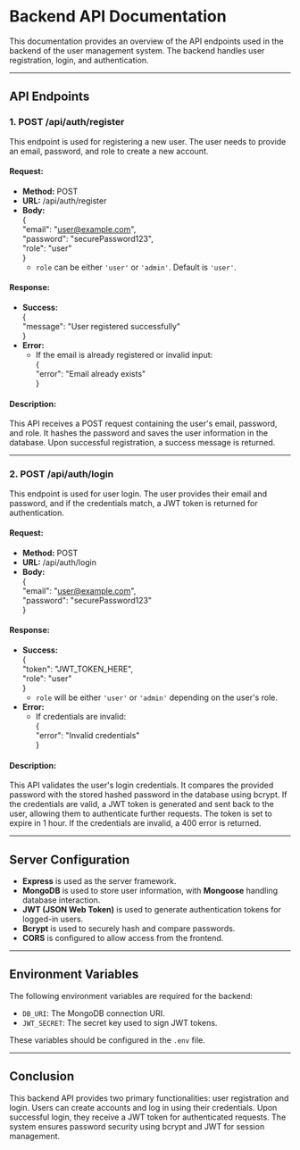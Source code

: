 # Backend API Documentation

This documentation provides an overview of the API endpoints used in the backend of the user management system. The backend handles user registration, login, and authentication.

---

## API Endpoints

### 1. **POST /api/auth/register**

This endpoint is used for registering a new user. The user needs to provide an email, password, and role to create a new account.

#### Request:

- **Method:** POST
- **URL:** /api/auth/register
- **Body:**  
  {  
   "email": "user@example.com",  
   "password": "securePassword123",  
   "role": "user"  
  }
  - `role` can be either `'user'` or `'admin'`. Default is `'user'`.

#### Response:

- **Success:**  
  {  
   "message": "User registered successfully"  
  }
- **Error:**
  - If the email is already registered or invalid input:  
    {  
     "error": "Email already exists"  
    }

#### Description:

This API receives a POST request containing the user's email, password, and role. It hashes the password and saves the user information in the database. Upon successful registration, a success message is returned.

---

### 2. **POST /api/auth/login**

This endpoint is used for user login. The user provides their email and password, and if the credentials match, a JWT token is returned for authentication.

#### Request:

- **Method:** POST
- **URL:** /api/auth/login
- **Body:**  
  {  
   "email": "user@example.com",  
   "password": "securePassword123"  
  }

#### Response:

- **Success:**  
  {  
   "token": "JWT_TOKEN_HERE",  
   "role": "user"  
  }
  - `role` will be either `'user'` or `'admin'` depending on the user's role.
- **Error:**
  - If credentials are invalid:  
    {  
     "error": "Invalid credentials"  
    }

#### Description:

This API validates the user's login credentials. It compares the provided password with the stored hashed password in the database using bcrypt. If the credentials are valid, a JWT token is generated and sent back to the user, allowing them to authenticate further requests. The token is set to expire in 1 hour. If the credentials are invalid, a 400 error is returned.

---

## Server Configuration

- **Express** is used as the server framework.
- **MongoDB** is used to store user information, with **Mongoose** handling database interaction.
- **JWT (JSON Web Token)** is used to generate authentication tokens for logged-in users.
- **Bcrypt** is used to securely hash and compare passwords.
- **CORS** is configured to allow access from the frontend.

---

## Environment Variables

The following environment variables are required for the backend:

- `DB_URI`: The MongoDB connection URI.
- `JWT_SECRET`: The secret key used to sign JWT tokens.

These variables should be configured in the `.env` file.

---

## Conclusion

This backend API provides two primary functionalities: user registration and login. Users can create accounts and log in using their credentials. Upon successful login, they receive a JWT token for authenticated requests. The system ensures password security using bcrypt and JWT for session management.
